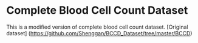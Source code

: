 # Complete Blood Cell Count Dataset
This is a modified version of complete blood cell count dataset.
[Original dataset] (https://github.com/Shenggan/BCCD_Dataset/tree/master/BCCD) 
